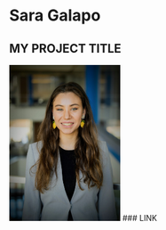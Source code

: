 # __Sara Galapo__
## MY PROJECT TITLE
<img src= "https://github.com/SaraGalapo/test/blob/main/profile.jpeg?raw=true" width="200" height= "280">
### LINK
